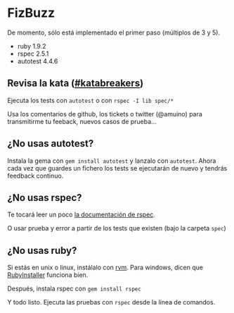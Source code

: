 FizBuzz
=======
De momento, sólo está implementado el primer paso (múltiplos de 3 y 5).

* ruby 1.9.2
* rspec 2.5.1
* autotest 4.4.6

Revisa la kata ([#katabreakers](http://blog.abelmuino.com/2011/01/katabreakers-peer-review-de-12meses12katas.html))
------------------------------
Ejecuta los tests con `autotest` o con `rspec -I lib spec/*`

Usa los comentarios de github, los tickets o twitter (@amuino) para
transmitirme tu feeback, nuevos casos de prueba...

¿No usas autotest?
------------------
Instala la gema con `gem install autotest` y lanzalo con `autotest`.
Ahora cada vez que guardes un fichero los tests se ejecutarán de nuevo y tendrás feedback continuo.

¿No usas rspec?
---------------
Te tocará leer un poco [la documentación de rspec](http://relishapp.com/rspec).

O usar prueba y error a partir de los tests que existen (bajo la carpeta `spec`)

¿No usas ruby?
--------------
Si estás en unix o linux, instálalo con [rvm](http://rvm.beginrescueend.com/).
Para windows, dicen que [RubyInstaller](http://rubyinstaller.org/) funciona bien. 

Después, instala rspec con `gem install rspec`

Y todo listo. Ejecuta las pruebas con `rspec` desde la línea de comandos.